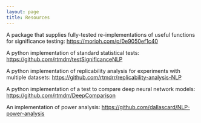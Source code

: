 ```yaml
---
layout: page
title: Resources
---
```


A package that supplies fully-tested re-implementations of useful functions for significance testing: https://morioh.com/p/0e9050ef1c40

A python implementation of standard statistical tests: https://github.com/rtmdrr/testSignificanceNLP

A python implementation of replicability analysis for experiments with multiple datasets: https://github.com/rtmdrr/replicability-analysis-NLP

A python implementation of a test to compare deep neural network models: https://github.com/rtmdrr/DeepComparison

An implementation of power analysis: https://github.com/dallascard/NLP-power-analysis
